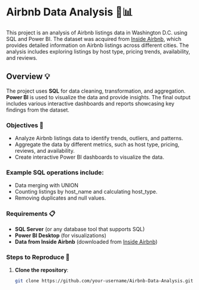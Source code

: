 # Airbnb Data Analysis 🏡📊

This project is an analysis of Airbnb listings data in Washington D.C. using SQL and Power BI. The dataset was acquired from [Inside Airbnb](http://insideairbnb.com), which provides detailed information on Airbnb listings across different cities. The analysis includes exploring listings by host type, pricing trends, availability, and reviews.

## Overview 💡

The project uses **SQL** for data cleaning, transformation, and aggregation. **Power BI** is used to visualize the data and provide insights. The final output includes various interactive dashboards and reports showcasing key findings from the dataset.

### Objectives 🎯

- Analyze Airbnb listings data to identify trends, outliers, and patterns.
- Aggregate the data by different metrics, such as host type, pricing, reviews, and availability.
- Create interactive Power BI dashboards to visualize the data.

### Example SQL operations include:
- Data merging with UNION
- Counting listings by host_name and calculating host_type.
- Removing duplicates and null values.

### Requirements 📋

- **SQL Server** (or any database tool that supports SQL)
- **Power BI Desktop** (for visualizations)
- **Data from Inside Airbnb** (downloaded from [Inside Airbnb](http://insideairbnb.com))

### Steps to Reproduce 🚀

1. **Clone the repository**:
   ```bash
   git clone https://github.com/your-username/Airbnb-Data-Analysis.git
